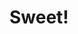 <!DOCTYPE html>
<html>
<head>
	<title>Mod2-solution</title>
</head>
<body>
<h1>Sweet!<h1>
</body>
</html>
